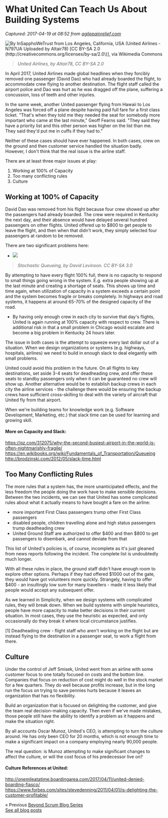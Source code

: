 # What United Can Teach Us About Building Systems

_Captured: 2017-04-19 at 08:52 from [agilepainrelief.com](https://agilepainrelief.com/notesfromatooluser/2017/04/what-united-can-teach-us-about-building-systems.html#.WPcJJIGbGaM)_

![By InSapphoWeTrust from Los Angeles, California, USA \(United Airlines - N797UA Uploaded by Altair78\) \[CC BY-SA 2.0 \(http://creativecommons.org/licenses/by-sa/2.0\)\], via Wikimedia Commons](https://agilepainrelief.com/wp-content/uploads/2017/04/United_Airlines_777_N797UA-300x150.jpg)

> _United Airlines, by Altair78, CC BY-SA 2.0_

In April 2017, United Airlines made global headlines when they forcibly removed one passenger (David Dao) who had already boarded the flight, to accommodate crew flying to another destination. The flight staff called the airport police and Dao was hurt as he was dragged off the plane, suffering a concussion, loss of teeth and other injuries.

In the same week, another United passenger flying from Hawaii to Los Angeles was forced off a plane despite having paid full fare for a first class ticket. "That's when they told me they needed the seat for somebody more important who came at the last minute," Geoff Fearns said. "They said they have a priority list and this other person was higher on the list than me. They said they'd put me in cuffs if they had to."

Neither of these cases should have ever happened. In both cases, crew on the ground and then customer service handled the situation badly. However, I don't think that the real issue is the airline staff.

There are at least three major issues at play:

  1. Working at 100% of Capacity
  2. Too many conflicting rules
  3. Culture

## Working at 100% of Capacity

David Dao was removed from his flight because four crew showed up after the passengers had already boarded. The crew were required in Kentucky the next day, and their absence would have delayed several hundred passengers on other flights. United offered up to $800 to get people to leave the flight, and then when that didn't work, they simply selected four passengers at random to be removed.

There are two significant problems here:

  * ![](https://agilepainrelief.com/wp-content/uploads/2017/04/StochasticQueueingQueueLength-created-by-David-Levinson-300x225.png)

> _Stochastic Queueing, by David Levinson. CC BY-SA 3.0_

By attempting to have every flight 100% full, there is no capacity to respond to small things going wrong in the system. E.g. extra people showing up at the last minute and creating a shortage of seats. This shows up time and time again, when utilization of capacity in a system exceeds a certain point and the system becomes fragile or breaks completely. In highways and road systems, it happens at around 65-70% of the designed capacity of the road.

  * By having only enough crew in each city to survive that day's flights, United is again running at 100% capacity with respect to crew. There is additional risk in that a small problem in Chicago would escalate and become a big problem in Kentucky 24 hours later.

The issue in both cases is the attempt to squeeze every last dollar out of a situation. When we design organizations or systems (e.g. highways, hospitals, airlines) we need to build in enough slack to deal elegantly with small problems.

United could avoid this problem in the future. On all flights to key destinations, set aside 3-4 seats for deadheading crew, and offer these seats to standby passengers only when it can be guaranteed no crew will show up. Another alternative would be to establish backup crews in each city the airline services - the challenge there would be ensuring the backup crews have sufficient cross-skilling to deal with the variety of aircraft that United fly from that airport.

When we're building teams for knowledge work (e.g. Software Development, Marketing, etc.) that slack time can be used for learning and growing skill.

#### More on Capacity and Slack:

<https://qz.com/312075/why-the-second-busiest-airport-in-the-world-is-often-nightmarishly-fragile/>  
<https://en.wikibooks.org/wiki/Fundamentals_of_Transportation/Queueing>  
<http://brodzinski.com/2012/05/slack-time.html>

## Too Many Conflicting Rules

The more rules that a system has, the more unanticipated effects, and the less freedom the people doing the work have to make sensible decisions. Between the two incidents, we can see that United has some complicated rules about what it actually means to have bought a fare on the airline:

  * more important First Class passengers trump other First Class passengers
  * disabled people, children travelling alone and high status passengers trump deadheading crew
  * United Ground Staff are authorized to offer $400 and then $800 to get passengers to disembark, and cannot deviate from that

This list of United's policies is, of course, incomplete as it's just gleaned from news reports following the incident. The complete list is undoubtedly much longer.

With all these rules in place, the ground staff didn't have enough room to explore other options. Perhaps if they had offered $1000 out of the gate, they would have got volunteers more quickly. Strangely, having to offer $400 - an insultingly low sum for many travellers - made it less likely that people would accept any subsequent offer.

As we learned in Simplicity, when we design systems with complicated rules, they will break down. When we build systems with simple heuristics, people have more capacity to make better decisions in their current situation. In most cases, they use the heuristic as expected, and only occasionally do they break it where local circumstance justifies.

[1] Deadheading crew - flight staff who aren't working on the flight but are instead flying to the destination in a passenger seat, to work a flight from there.

## Culture

Under the control of Jeff Smisek, United went from an airline with some customer focus to one totally focused on costs and the bottom line. Companies that focus on reduction of cost might do well in the stock market for a few quarters. They do well because profits increase, but in the long run the focus on trying to save pennies hurts because it leaves an organization that has no flexibility.

Build an organization that is focused on delighting the customer, and give the team real decision-making capacity. Then even if we've made mistakes, those people still have the ability to identify a problem as it happens and make the situation right.

By all accounts Oscar Munoz, United's CEO, is attempting to turn the culture around. He has only been CEO for 20 months, which is not enough time to make a significant impact on a company employing nearly 90,000 people.

The real question: is Munoz attempting to make significant changes to affect the culture, or will the cost focus of his predecessor live on?

#### Culture References at United:

<http://onemileatatime.boardingarea.com/2017/04/11/united-denied-boarding-fiasco/>  
<https://www.forbes.com/sites/stevedenning/2011/04/01/is-delighting-the-customer-profitable/>

« Previous [Beyond Scrum Blog Series](https://agilepainrelief.com/notesfromatooluser/2017/01/beyond-scrum-blog-series.html)  
[See all blog posts](http://agilepainrelief.com/notesfromatooluser/)
